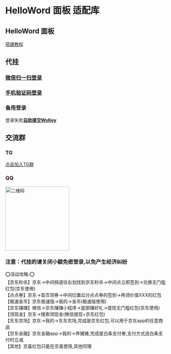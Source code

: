 # HelloWord 面板 适配库

## HelloWord 面板
<a href="https://supermanito.github.io/Helloworld/">搭建教程</a>

## 代挂
### <a href="http://43.139.83.72:2081">微信扫一扫登录</a>
### <a href="http://89.208.245.205:6789">手机验证码登录</a>
### 备用登录
登录失败<a href="http://43.139.83.72:8081/index.html#/login">**自助提交WsKey**</a>

## 交流群
### TG
<a href="https://t.me/+hHXs_RBjJkYxOGNl">点击加入TG群</a>
### QQ
<img src="./utils/QQ.png" width="200" alt="二维码"/>


### 注意：代挂的请关闭小额免密登录,以免产生经济纠纷
⭕活动攻略:⭕<br/>
【京东秒杀】京东->中间频道往右划找到京东秒杀->中间点立即签到->兑换无门槛红包(京东使用)<br/>
【点点券】京东->首页领券->中间位置瓜分点点券的签到->再领价值XXX的红包<br/>
【极速金币】京东极速版->我的->金币(极速版使用)<br/>
【京东赚赚】微信->京东赚赚小程序->底部赚好礼->提现无门槛红包(京东使用)<br/>
【领现金】京东->搜索领现金(微信提现+京东红包)<br/>
【东东农场】京东->我的->东东农场,完成是京东红包,可以用于京东app的任意商品<br/>
【京东金融】京东金融app->我的->养猪猪,完成是白条支付券,支付方式选白条支付时立减.<br/>
【其他】京喜红包只能在京喜使用,其他同理<br/>

